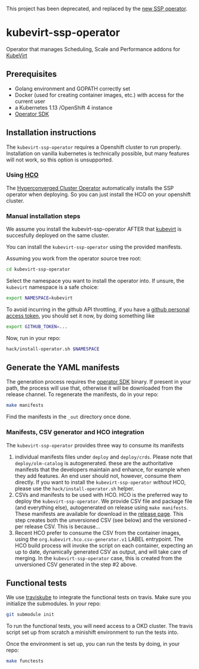 This project has been deprecated, and replaced by the [new SSP operator](https://github.com/kubevirt/ssp-operator).

# kubevirt-ssp-operator
Operator that manages Scheduling, Scale and Performance addons for [KubeVirt](https://kubevirt.io)

## Prerequisites

- Golang environment and GOPATH correctly set
- Docker (used for creating container images, etc.) with access for the current user
- a Kubernetes 1.13 /OpenShift 4 instance
- [Operator SDK](https://github.com/operator-framework/operator-sdk)

## Installation instructions

The `kubevirt-ssp-operator` requires a Openshift cluster to run properly.
Installation on vanilla kubernetes is technically possible, but many features will not work, so this option
is unsupported.

### Using [HCO](https://github.com/kubevirt/hyperconverged-cluster-operator)

The [Hyperconverged Cluster Operator](https://github.com/kubevirt/hyperconverged-cluster-operator) automatically
installs the SSP operator when deploying. So you can just install the HCO on your openshift cluster.

### Manual installation steps

We assume you install the kubevirt-ssp-operator AFTER that [kubevirt](https://kubevirt.io) is succesfully deployed on the same cluster.

You can install the `kubevirt-ssp-operator` using the provided manifests.

Assuming you work from the operator source tree root:
```bash
cd kubevirt-ssp-operator
```

Select the namespace you want to install the operator into. If unsure, the `kubevirt` namespace is a safe choice:
```bash
export NAMESPACE=kubevirt
```

To avoid incurring in the github API throttling, if you have a [github personal access token](https://help.github.com/en/articles/creating-a-personal-access-token-for-the-command-line),
you should set it now, by doing something like
```bash
export GITHUB_TOKEN=...
```

Now, run in your repo:

```bash
hack/install-operator.sh $NAMESPACE
```

## Generate the YAML manifests

The generation process requires the [operator SDK](https://github.com/operator-framework/operator-sdk) binary.
If present in your path, the process will use that, otherwise it will be downloaded from the release channel.
To regenerate the manifests, do in your repo:
```bash
make manifests
```
Find the manifests in the `_out` directory once done.

### Manifests, CSV generator and HCO integration

The `kubevirt-ssp-operator` provides three way to consume its manifests
1. individual manifests files under `deploy` and `deploy/crds`. Please note that `deploy/olm-catalog` is autogenerated.
   these are the authoritative manifests that the developers maintain and enhance, for example when they add features.
   An end user should not, however, consume them directly.
   If you want to install the `kubevirt-ssp-operator` *without* HCO, please use the `hack/install-operator.sh` helper.
2. CSVs and manifests to be used with HCO. HCO is the preferred way to deploy the `kubevirt-ssp-operator`.
   We provide CSV file and package file (and everything else), autogenerated on release using `make manifests`.
   These manifests are available for download in the [release page](https://github.com/kubevirt/kubevirt-ssp-operator/releases).
   This step creates both the unversioned CSV (see below) and the versioned -per release CSV. This is because...
3. Recent HCO prefer to consume the CSV from the container images, using the `org.kubevirt.hco.csv-generator.v1` LABEL
   entrypoint. The HCO build process will invoke the script on each container, expecting an up to date, dynamically generated
   CSV as output, and will take care of merging. In the `kubevirt-ssp-operator` case, this is created from the unversioned
   CSV generated in the step #2 above.

## Functional tests

We use [traviskube](https://gitihub.com/fromanirh/traviskube) to integrate the functional tests on travis.
Make sure you initialize the submodules. In your repo:
```bash
git submodule init
```

To run the functional tests, you will need access to a OKD cluster. The travis script set up from scratch
a minishift environment to run the tests into.

Once the environment is set up, you can run the tests by doing, in your repo:
```bash
make functests
```
